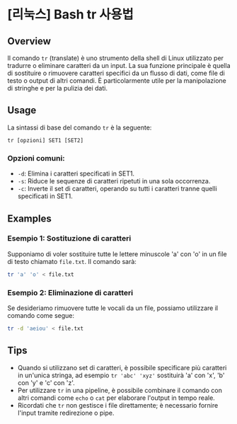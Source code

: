 # [리눅스] Bash tr 사용법

## Overview
Il comando `tr` (translate) è uno strumento della shell di Linux utilizzato per tradurre o eliminare caratteri da un input. La sua funzione principale è quella di sostituire o rimuovere caratteri specifici da un flusso di dati, come file di testo o output di altri comandi. È particolarmente utile per la manipolazione di stringhe e per la pulizia dei dati.

## Usage
La sintassi di base del comando `tr` è la seguente:

```
tr [opzioni] SET1 [SET2]
```

### Opzioni comuni:
- `-d`: Elimina i caratteri specificati in SET1.
- `-s`: Riduce le sequenze di caratteri ripetuti in una sola occorrenza.
- `-c`: Inverte il set di caratteri, operando su tutti i caratteri tranne quelli specificati in SET1.

## Examples
### Esempio 1: Sostituzione di caratteri
Supponiamo di voler sostituire tutte le lettere minuscole 'a' con 'o' in un file di testo chiamato `file.txt`. Il comando sarà:

```bash
tr 'a' 'o' < file.txt
```

### Esempio 2: Eliminazione di caratteri
Se desideriamo rimuovere tutte le vocali da un file, possiamo utilizzare il comando come segue:

```bash
tr -d 'aeiou' < file.txt
```

## Tips
- Quando si utilizzano set di caratteri, è possibile specificare più caratteri in un'unica stringa, ad esempio `tr 'abc' 'xyz'` sostituirà 'a' con 'x', 'b' con 'y' e 'c' con 'z'.
- Per utilizzare `tr` in una pipeline, è possibile combinare il comando con altri comandi come `echo` o `cat` per elaborare l'output in tempo reale.
- Ricordati che `tr` non gestisce i file direttamente; è necessario fornire l'input tramite redirezione o pipe.